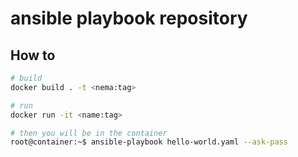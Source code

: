 # ansible playbook repository

## How to
```sh
# build
docker build . -t <nema:tag>

# run
docker run -it <name:tag>

# then you will be in the container
root@container:~$ ansible-playbook hello-world.yaml --ask-pass
```